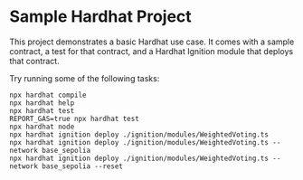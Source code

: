 # Sample Hardhat Project

This project demonstrates a basic Hardhat use case. It comes with a sample contract, a test for that contract, and a Hardhat Ignition module that deploys that contract.

Try running some of the following tasks:

```shell
npx hardhat compile
npx hardhat help
npx hardhat test
REPORT_GAS=true npx hardhat test
npx hardhat node
npx hardhat ignition deploy ./ignition/modules/WeightedVoting.ts
npx hardhat ignition deploy ./ignition/modules/WeightedVoting.ts --network base_sepolia
npx hardhat ignition deploy ./ignition/modules/WeightedVoting.ts --network base_sepolia --reset
```
    